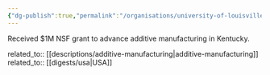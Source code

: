 ```yaml
---
{"dg-publish":true,"permalink":"/organisations/university-of-louisville/","title":"University of Louisville"}
---
```



Received $1M NSF grant to advance additive manufacturing in Kentucky.

related_to:: [[descriptions/additive-manufacturing\|additive-manufacturing]]
related_to:: [[digests/usa\|USA]]
